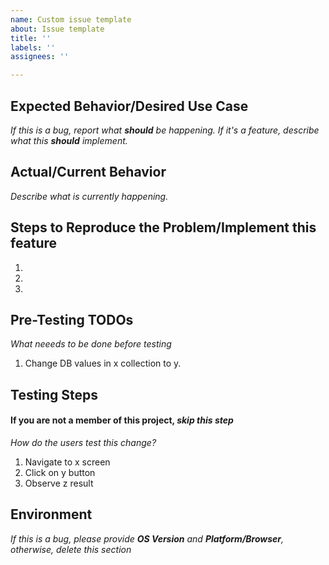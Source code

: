 ```yaml
---
name: Custom issue template
about: Issue template
title: ''
labels: ''
assignees: ''

---
```


## Expected Behavior/Desired Use Case
_If this is a bug, report what **should** be happening. If it's a feature, describe what this **should** implement._

## Actual/Current Behavior
_Describe what is currently happening._

## Steps to Reproduce the Problem/Implement this feature
  1. 
  2. 
  3. 

## Pre-Testing TODOs
_What neeeds to be done before testing_
  1. Change DB values in x collection to y.

## Testing Steps
#### If you are not a member of this project, _skip this step_
_How do the users test this change?_
  1. Navigate to x screen
  2. Click on y button
  3. Observe z result

## Environment
_If this is a bug, please provide **OS Version** and **Platform/Browser**, otherwise, delete this section_
